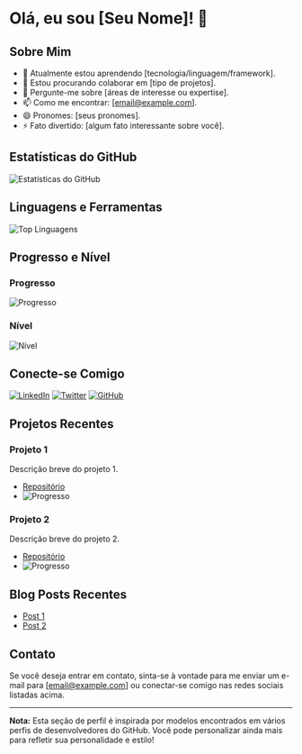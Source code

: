 # Olá, eu sou [Seu Nome]! 👋

## Sobre Mim

- 🌱 Atualmente estou aprendendo [tecnologia/linguagem/framework].
- 👯 Estou procurando colaborar em [tipo de projetos].
- 💬 Pergunte-me sobre [áreas de interesse ou expertise].
- 📫 Como me encontrar: [email@example.com].
- 😄 Pronomes: [seus pronomes].
- ⚡ Fato divertido: [algum fato interessante sobre você].

## Estatísticas do GitHub

![Estatísticas do GitHub](https://github-readme-stats.vercel.app/api?username=seu-usuario&show_icons=true&theme=radical)

## Linguagens e Ferramentas

![Top Linguagens](https://github-readme-stats.vercel.app/api/top-langs/?username=seu-usuario&layout=compact&theme=radical)

## Progresso e Nível

### Progresso
![Progresso](https://progress-bar.dev/70/?title=Progresso)

### Nível
![Nível](https://img.shields.io/badge/Nível-Intermediário-brightgreen)

## Conecte-se Comigo

[![LinkedIn](https://img.shields.io/badge/LinkedIn-blue?style=flat-square&logo=linkedin&logoColor=white)](https://www.linkedin.com/in/seu-usuario)
[![Twitter](https://img.shields.io/badge/Twitter-blue?style=flat-square&logo=twitter&logoColor=white)](https://twitter.com/seu-usuario)
[![GitHub](https://img.shields.io/badge/GitHub-black?style=flat-square&logo=github&logoColor=white)](https://github.com/seu-usuario)

## Projetos Recentes

### Projeto 1
Descrição breve do projeto 1.
- [Repositório](https://github.com/seu-usuario/projeto-1)
- ![Progresso](https://progress-bar.dev/90/?title=Progresso)

### Projeto 2
Descrição breve do projeto 2.
- [Repositório](https://github.com/seu-usuario/projeto-2)
- ![Progresso](https://progress-bar.dev/50/?title=Progresso)

## Blog Posts Recentes

- [Post 1](https://seu-blog.com/post-1)
- [Post 2](https://seu-blog.com/post-2)

## Contato

Se você deseja entrar em contato, sinta-se à vontade para me enviar um e-mail para [email@example.com] ou conectar-se comigo nas redes sociais listadas acima.

---

**Nota:** Esta seção de perfil é inspirada por modelos encontrados em vários perfis de desenvolvedores do GitHub. Você pode personalizar ainda mais para refletir sua personalidade e estilo!
